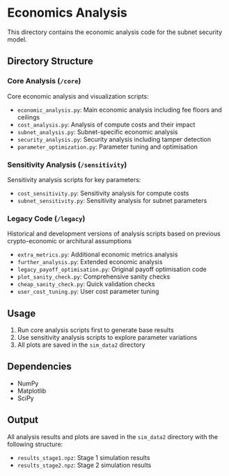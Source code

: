 # Economics Analysis

This directory contains the economic analysis code for the subnet security model.

## Directory Structure

### Core Analysis (`/core`)
Core economic analysis and visualization scripts:

- `economic_analysis.py`: Main economic analysis including fee floors and ceilings
- `cost_analysis.py`: Analysis of compute costs and their impact
- `subnet_analysis.py`: Subnet-specific economic analysis
- `security_analysis.py`: Security analysis including tamper detection
- `parameter_optimization.py`: Parameter tuning and optimisation

### Sensitivity Analysis (`/sensitivity`)
Sensitivity analysis scripts for key parameters:

- `cost_sensitivity.py`: Sensitivity analysis for compute costs
- `subnet_sensitivity.py`: Sensitivity analysis for subnet parameters

### Legacy Code (`/legacy`)
Historical and development versions of analysis scripts based on previous crypto-economic or architural assumptions

- `extra_metrics.py`: Additional economic metrics analysis
- `further_analysis.py`: Extended economic analysis
- `legacy_payoff_optimisation.py`: Original payoff optimisation code
- `plot_sanity_check.py`: Comprehensive sanity checks
- `cheap_sanity_check.py`: Quick validation checks
- `user_cost_tuning.py`: User cost parameter tuning

## Usage

1. Run core analysis scripts first to generate base results
2. Use sensitivity analysis scripts to explore parameter variations
3. All plots are saved in the `sim_data2` directory

## Dependencies

- NumPy
- Matplotlib
- SciPy

## Output

All analysis results and plots are saved in the `sim_data2` directory with the following structure:
- `results_stage1.npz`: Stage 1 simulation results
- `results_stage2.npz`: Stage 2 simulation results